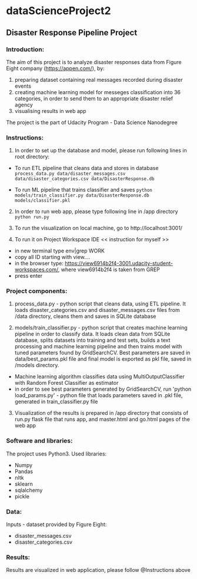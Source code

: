 # dataScienceProject2
## Disaster Response Pipeline Project

### Introduction:
The aim of this project is to analyze disaster responses data from Figure Eight company (https://appen.com/), by:
1) preparing dataset containing real messages recorded during disaster events
2) creating machine learning model for messeges classification into 36 categories, in order to send them to an appropriate disaster relief agency
3) visualising results in web app

The project is the part of Udacity Program - Data Science Nanodegree

### Instructions:
1. In order to set up the database and model, please run following lines in root directory:

- To run ETL pipeline that cleans data and stores in database
`process_data.py data/disaster_messages.csv data/disaster_categories.csv data/DisasterResponse.db`

- To run ML pipeline that trains classifier and saves
`python models/train_classifier.py data/DisasterResponse.db models/classifier.pkl`

2. In order to run web app, please type following line in /app directory 
`python run.py`

3. To run the visualization on local machine, go to http://localhost:3001/

4. To run it on Project Workspace IDE << instruction for myself >>
- in new terminal type env|grep WORK
- copy all ID starting with view....
- in the browser type: https://view6914b2f4-3001.udacity-student-workspaces.com/, where view6914b2f4 is taken from GREP
- press enter
 
### Project components:
1. process_data.py - python script that cleans data, using ETL pipeline. It loads disaster_categories.csv and disaster_messages.csv files from /data directory, cleans them and saves in SQLite database
 
2. models/train_classifier.py - python script that creates machine learning pipeline in order to classify data. It loads clean data from SQLite database, splits datasets into training and test sets, builds a text processing and machine learning pipeline and then trains model with tuned parameters found by GridSearchCV. Best parameters are saved in data/best_params.pkl file and final model is exported as pkl file, saved in /models directory.
 - Machine learning algorithm classifies data using MultiOutputClassifier with Random Forest Classifier as estimator 
 - in order to see best parameters generated by GridSearchCV, run 'python load_params.py' - python file that loads parameters saved in .pkl file, generated in train_classifier.py file

3. Visualization of the results is prepared in /app directory that consists of run.py flask file that runs app, and master.html and go.html pages of the web app

### Software and libraries:
The project uses Python3.
Used libraries:
- Numpy
- Pandas
- nltk
- sklearn
- sqlalchemy
- pickle

### Data:
Inputs - dataset provided by Figure Eight:
- disaster_messages.csv
- disaster_categories.csv

### Results:
Results are visualized in web application, please follow @Instructions above
